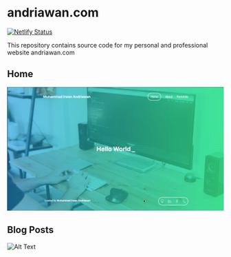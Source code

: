 # andriawan.com

[![Netlify Status](https://api.netlify.com/api/v1/badges/2f8267e0-8d1f-455c-9a75-8f3979b6053d/deploy-status)](https://app.netlify.com/sites/andriawan/deploys)

<p>This repository contains source code for my personal and professional website andriawan.com</p>

## Home

![Alt Text](https://github.com/andriawan/andriawan.com/blob/master/homepage.gif)

## Blog Posts

![Alt Text](https://github.com/andriawan/andriawan.com/blob/master/blog-posts.gif)
